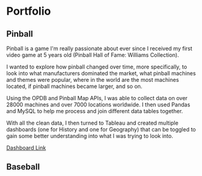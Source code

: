 # Portfolio
## Pinball

Pinball is a game I'm really passionate about ever since I received my first video game at 5 years old (Pinball Hall of Fame: Williams Collection).

I wanted to explore how pinball changed over time, more specifically, to look into what manufacturers dominated the market, what pinball machines and themes were popular, where in the world are the most machines located, if pinball machines became larger, and so on.

Using the OPDB and Pinball Map APIs, I was able to collect data on over 28000 machines and over 7000 locations worldwide. I then used Pandas and MySQL to help me process and join different data tables together.

With all the clean data, I then turned to Tableau and created multiple dashboards (one for History and one for Geography) that can be toggled to gain some better understanding into what I was trying to look into.

[Dashboard Link](https://public.tableau.com/views/PinballDashboard/Historical?:language=en-US&:display_count=n&:origin=viz_share_link)

## Baseball
